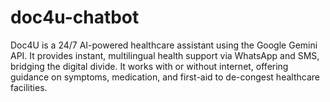 # doc4u-chatbot
Doc4U is a 24/7 AI-powered healthcare assistant using the Google Gemini API. It provides instant, multilingual health support via WhatsApp and SMS, bridging the digital divide. It works with or without internet, offering guidance on symptoms, medication, and first-aid to de-congest healthcare facilities.
